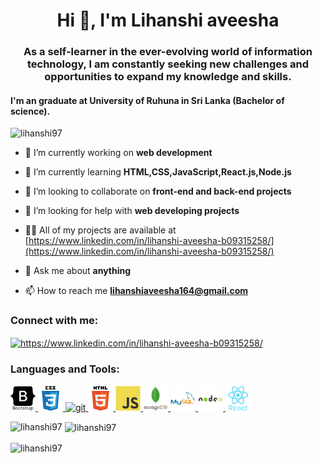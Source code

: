 <h1 align="center">Hi 👋, I'm Lihanshi aveesha</h1>
<h3 align="center">As a self-learner in the ever-evolving world of information technology, I am constantly seeking new challenges and opportunities to expand my knowledge and skills.</h3>
<h4>I'm an graduate at University of Ruhuna in Sri Lanka (Bachelor of science).</h4>

<p align="left"> <img src="https://komarev.com/ghpvc/?username=lihanshi97&label=Profile%20views&color=0e75b6&style=flat" alt="lihanshi97" /> </p>

- 🔭 I’m currently working on **web development**

- 🌱 I’m currently learning **HTML,CSS,JavaScript,React.js,Node.js**

- 👯 I’m looking to collaborate on **front-end and back-end projects**

- 🤝 I’m looking for help with **web developing projects**

- 👨‍💻 All of my projects are available at [https://www.linkedin.com/in/lihanshi-aveesha-b09315258/](https://www.linkedin.com/in/lihanshi-aveesha-b09315258/)

- 💬 Ask me about **anything**

- 📫 How to reach me **lihanshiaveesha164@gmail.com**

<h3 align="left">Connect with me:</h3>
<p align="left">
<a href="https://linkedin.com/in/https://www.linkedin.com/in/lihanshi-aveesha-b09315258/" target="blank"><img align="center" src="https://raw.githubusercontent.com/rahuldkjain/github-profile-readme-generator/master/src/images/icons/Social/linked-in-alt.svg" alt="https://www.linkedin.com/in/lihanshi-aveesha-b09315258/" height="30" width="40" /></a>
</p>

<h3 align="left">Languages and Tools:</h3>
<p align="left"> <a href="https://getbootstrap.com" target="_blank" rel="noreferrer"> <img src="https://raw.githubusercontent.com/devicons/devicon/master/icons/bootstrap/bootstrap-plain-wordmark.svg" alt="bootstrap" width="40" height="40"/> </a> <a href="https://www.w3schools.com/css/" target="_blank" rel="noreferrer"> <img src="https://raw.githubusercontent.com/devicons/devicon/master/icons/css3/css3-original-wordmark.svg" alt="css3" width="40" height="40"/> </a> <a href="https://git-scm.com/" target="_blank" rel="noreferrer"> <img src="https://www.vectorlogo.zone/logos/git-scm/git-scm-icon.svg" alt="git" width="40" height="40"/> </a> <a href="https://www.w3.org/html/" target="_blank" rel="noreferrer"> <img src="https://raw.githubusercontent.com/devicons/devicon/master/icons/html5/html5-original-wordmark.svg" alt="html5" width="40" height="40"/> </a> <a href="https://developer.mozilla.org/en-US/docs/Web/JavaScript" target="_blank" rel="noreferrer"> <img src="https://raw.githubusercontent.com/devicons/devicon/master/icons/javascript/javascript-original.svg" alt="javascript" width="40" height="40"/> </a> <a href="https://www.mongodb.com/" target="_blank" rel="noreferrer"> <img src="https://raw.githubusercontent.com/devicons/devicon/master/icons/mongodb/mongodb-original-wordmark.svg" alt="mongodb" width="40" height="40"/> </a> <a href="https://www.mysql.com/" target="_blank" rel="noreferrer"> <img src="https://raw.githubusercontent.com/devicons/devicon/master/icons/mysql/mysql-original-wordmark.svg" alt="mysql" width="40" height="40"/> </a> <a href="https://nodejs.org" target="_blank" rel="noreferrer"> <img src="https://raw.githubusercontent.com/devicons/devicon/master/icons/nodejs/nodejs-original-wordmark.svg" alt="nodejs" width="40" height="40"/> </a> <a href="https://reactjs.org/" target="_blank" rel="noreferrer"> <img src="https://raw.githubusercontent.com/devicons/devicon/master/icons/react/react-original-wordmark.svg" alt="react" width="40" height="40"/> </a> </p>

<p><img align="left" src="https://github-readme-stats.vercel.app/api/top-langs?username=lihanshi97&show_icons=true&locale=en&layout=compact" alt="lihanshi97" /></p>

<p>&nbsp;<img align="center" src="https://github-readme-stats.vercel.app/api?username=lihanshi97&show_icons=true&locale=en" alt="lihanshi97" /></p>

<p><img align="center" src="https://github-readme-streak-stats.herokuapp.com/?user=lihanshi97&" alt="lihanshi97" /></p>
